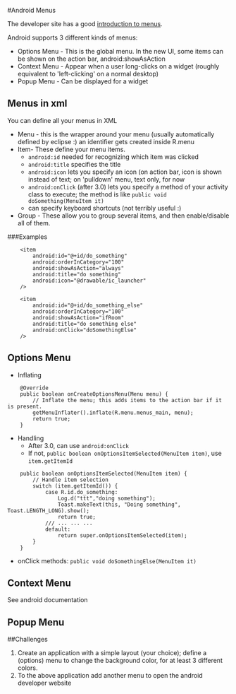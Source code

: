 #Android Menus

The developer site has a good [introduction to menus](http://developer.android.com/guide/topics/ui/menus.html).

Android supports 3 different kinds of menus:
* Options Menu - This is the global menu. In the new UI, some items can be shown on the action bar, android:showAsAction
* Context Menu - Appear when a user long-clicks on a widget (roughly equivalent to 'left-clicking' on a normal desktop)
* Popup Menu - Can be displayed for a widget

## Menus in xml
You can define all your menus in XML
* Menu - this is the wrapper around your menu (usually automatically defined by eclipse :) an identifier gets created inside R.menu
* Item- These define your menu items.
	* `android:id` needed for recognizing which item was clicked
	* `android:title` specifies the title
	* `android:icon` lets you specify an icon (on action bar, icon is shown instead of text; on 'pulldown' menu, text only, for now
	* `android:onClick` (after 3.0) lets you specify a method of your activity class to execute; the method is like `public void doSomething(MenuItem it)` 
	* can specify keyboard shortcuts (not terribly useful :)
* Group - These allow you to group several items, and then enable/disable all of them.

###Examples
```
    <item
        android:id="@+id/do_something"
        android:orderInCategory="100"
        android:showAsAction="always"
        android:title="do something"
        android:icon="@drawable/ic_launcher"
    />
    
    <item
        android:id="@+id/do_something_else"
        android:orderInCategory="100"
        android:showAsAction="ifRoom"
        android:title="do something else"
        android:onClick="doSomethingElse"
    />
```

## Options Menu
* Inflating
```
	@Override
	public boolean onCreateOptionsMenu(Menu menu) {
		// Inflate the menu; this adds items to the action bar if it is present.
		getMenuInflater().inflate(R.menu.menus_main, menu);
		return true;
	}
```
* Handling
	* After 3.0, can use `android:onClick`
	* If not, `public boolean onOptionsItemSelected(MenuItem item)`, use `item.getItemId`
```
	public boolean onOptionsItemSelected(MenuItem item) {
	    // Handle item selection
	    switch (item.getItemId()) {
	        case R.id.do_something:
	    		Log.d("ttt","doing something");
	    		Toast.makeText(this, "Doing something", Toast.LENGTH_LONG).show();	        	
	            return true;
	        /// ... ... ...
	        default:
	            return super.onOptionsItemSelected(item);
	    }
	}		
```
* onClick methods: `public void doSomethingElse(MenuItem it)`
	


## Context Menu
See android documentation
## Popup Menu

##Challenges
1. Create an application with a simple layout (your choice); define a (options) menu to change the background color, for at least 3 different colors.
2. To the above application add another menu to open the android developer website
